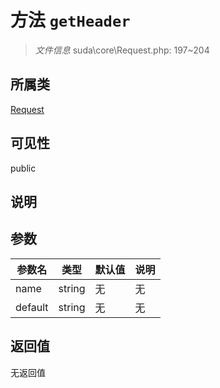# 方法 `getHeader`

> *文件信息* suda\core\Request.php: 197~204

## 所属类 

[Request](../Request.md)

## 可见性

public

## 说明



## 参数


| 参数名 | 类型 | 默认值 | 说明 |
|--------|-----|-------|-------|
| name |  string | 无 | 无 |
| default |  string | 无 | 无 |



## 返回值

无返回值
